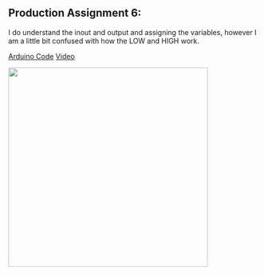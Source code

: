 ## Production Assignment 6:
I do understand the inout and output and assigning the variables, however I am a little bit confused with how the LOW and HIGH work.

[Arduino Code](https://github.com/SalamaAlmheiri/introToIM/blob/main/June%2014/Production_Assignment_6.ino)
[Video](https://github.com/SalamaAlmheiri/introToIM/blob/main/June%2014/LED%20video.mov)

<img src="https://github.com/SalamaAlmheiri/introToIM/blob/main/June%2014/LED.HEIC" width=400 align=center> 


